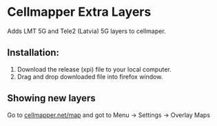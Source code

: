 # Cellmapper Extra Layers
Adds LMT 5G and Tele2 (Latvia) 5G layers to cellmaper.

## Installation:
1. Download the release (xpi) file to your local computer.
2. Drag and drop downloaded file into firefox window.

## Showing new layers
Go to [cellmapper.net/map](https://www.cellmapper.net/map) and got to Menu -> Settings -> Overlay Maps
